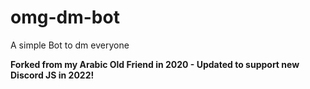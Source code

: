 # omg-dm-bot


A simple Bot to dm everyone


**Forked from my Arabic Old Friend in 2020 - Updated to support new Discord JS in 2022!**
